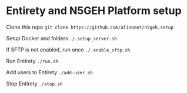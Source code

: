 # Entirety and N5GEH Platform setup

Clone this repo ``git clone https://github.com/alinonet/n5geh.setup``

Setup Docker and folders ``./.setup_server.sh``

If SFTP is not enabled, run once ``./.enable_sftp.sh``

Run Entirety ``./run.sh``

Add users to Entirety ``./add-user.sh``

Stop Entirety ``./stop.sh``
